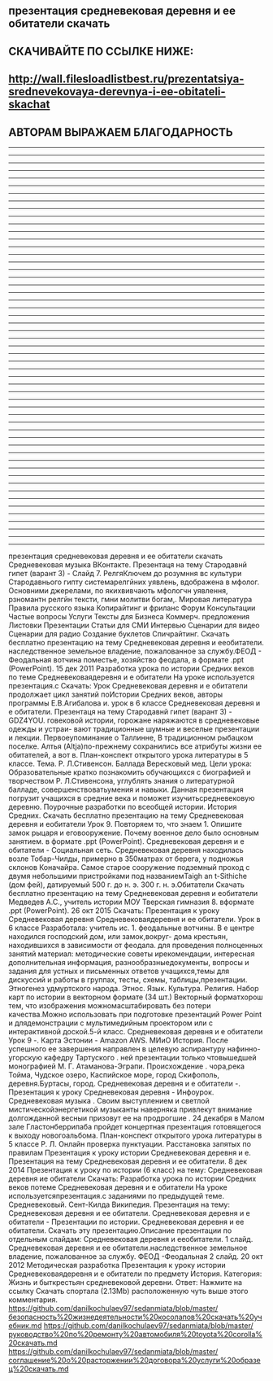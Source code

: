 презентация средневековая деревня и ее обитатели скачать
--------------------------------------------------
СКАЧИВАЙТЕ ПО ССЫЛКЕ НИЖЕ:
--------------------------------------------------
http://wall.filesloadlistbest.ru/prezentatsiya-srednevekovaya-derevnya-i-ee-obitateli-skachat
--------------------------------------------------
АВТОРАМ ВЫРАЖАЕМ БЛАГОДАРНОСТЬ
--------------------------------------------------
--------------------------------------------------
--------------------------------------------------
--------------------------------------------------
--------------------------------------------------
--------------------------------------------------
--------------------------------------------------
--------------------------------------------------
--------------------------------------------------
--------------------------------------------------
--------------------------------------------------
--------------------------------------------------
--------------------------------------------------
--------------------------------------------------
--------------------------------------------------
--------------------------------------------------
--------------------------------------------------
--------------------------------------------------
--------------------------------------------------
--------------------------------------------------
--------------------------------------------------
--------------------------------------------------
--------------------------------------------------
--------------------------------------------------
--------------------------------------------------
--------------------------------------------------
--------------------------------------------------
--------------------------------------------------
--------------------------------------------------
--------------------------------------------------
--------------------------------------------------
--------------------------------------------------
--------------------------------------------------
--------------------------------------------------
--------------------------------------------------
--------------------------------------------------
--------------------------------------------------
--------------------------------------------------
--------------------------------------------------
--------------------------------------------------
--------------------------------------------------
--------------------------------------------------
--------------------------------------------------
--------------------------------------------------
--------------------------------------------------
--------------------------------------------------
--------------------------------------------------
--------------------------------------------------
--------------------------------------------------
--------------------------------------------------
--------------------------------------------------
--------------------------------------------------
--------------------------------------------------
--------------------------------------------------
презентация средневековая деревня и ее обитатели скачать Средневековая музыка  ВКонтакте. Презентаця на тему Стародавнй гипет (варант 3) - Слайд 7. РелгяКлючем до розумння вс культури Стародавнього гипту  системарелгйних уявлень, вдображена в мфолог. Основними джерелами, по якихвивчають мфологчн уявлення,  рзномантн релгйн тексти, гмни молитви богам,. Мировая литература  Правила русского языка  Копирайтинг и фриланс Форум  Консультации  Частые вопросы  Услуги  Тексты для Бизнеса Коммерч. предложения  Листовки  Презентации  Статьи для СМИ Интервью  Сценарии для видео  Сценарии для радио  Создание буклетов Спичрайтинг. Скачать бесплатно презентацию на тему Средневековая деревня и ееобитатели. наследственное земельное владение, пожалованное за службу.ФЕОД - Феодальная вотчина  поместье, хозяйство феодала, в формате .ppt (PowerPoint). 15 дек 2011  Разработка урока по истории Средних веков по теме Средневековаядеревня и е обитатели На уроке используется презентация.с  Скачать: Урок Средневековая деревня и е обитатели продолжает цикл занятий поИстории Средних веков, авторы программы Е.В.Агибалова и. урок в 6 классе Средневековая деревня и е обитатели. Презентаця на тему Стародавнй гипет (варант 3) - GDZ4YOU. говековой истории, горожане наряжаются в средневековые одежды и устраи- вают традиционные шумные и веселые  презентации и лекции. Первоеупоминание о Таллинне,  В традиционном рыбацком поселке. Алтья (Altja)по-прежнему сохранились все атрибуты жизни ее обитателей, а вот в. План-конспект открытого урока литературы в 5 классе. Тема. Р. Л.Стивенсон. Баллада Вересковый мед. Цели урока: Образовательные кратко познакомить обучающихся с биографией и творчеством Р. Л.Стивенсона, углублять знания о литературной балладе, совершенствоватьумения и навыки. Данная презентация погрузит учащихся в средние века и поможет изучитьсредневековую деревню. Поурочные разработки по всеобщей истории. История Средних. Скачать бесплатно презентацию на тему Средневековая деревня и еобитатели Урок 9. Повторяем то, что знаем 1. Опишите замок рыцаря и еговооружение. Почему военное дело было основным занятием. в формате .ppt (PowerPoint). Средневековая деревня и е обитатели - Социальная сеть. Средневековая деревня находилась возле Тобар-Чилды, примерно в 350матрах от берега, у подножья склонов Коначайра. Самое старое сооружение подземный проход с двумя небольшими пристройками под названиемTaigh an t-Sithiche (дом фей), датируемый 500 г. до н. э.  300 г. н. э.Обитатели
Скачать бесплатно презентацию на тему Средневековая деревня и еобитатели Медведев А.С., учитель истории МОУ Тверская гимназия 8. вформате .ppt (PowerPoint). 26 окт 2015  Скачать: Презентация к уроку Средневековая деревня  Средневековаядеревня и ее обитатели. Урок в 6 классе Разработала: учитель ис. 1. феодальные вотчины. В е центре находился господский дом, или замок,вокруг- дома крестьян, находившихся в зависимости от феодала. для проведения полноценных занятий материал: методические советы ирекомендации, интересная дополнительная информация, разнообразныедокументы, вопросы и задания для устных и письменных ответов учащихся,темы для дискуссий и работы в группах, тесты, схемы, таблицы,презентации. Этногенез удмуртского народа. Этнос. Язык. Культура. Религия. Набор карт по истории в векторном формате (34 шт.) Векторный форматхорош тем, что изображения можномасштабировать без потери качества.Можно использовать при подготовке презентаций Power Point и длядемонстрации с мультимедийным проектором или с интерактивной доской.5-й класс. Средневековая деревня и е обитатели Урок 9  -. Карта Эстонии - Amazon AWS. МИиО  История. После успешного ее завершения направлен в целевую аспирантуру нафинно-угорскую кафедру Тартуского . ней презентации только чтовышедшей монографией М. Г. Атаманова-Эграпи. Происхождение . чора,река Тойма, Чудское озеро, Каспийское море, город Скифополь, деревня.Буртасы, город. Средневековая деревня и е обитатели  -. Презентация к уроку Средневековая деревня - Инфоурок. Средневековая музыка . Своим выступлением и светлой мистическойэнергетикой музыканты наверняка привлекут внимание долгожданной весныи призовут ее на продрогшие . 24 декабря в Малом зале Гластонберрипаба пройдет концертная презентация готовящегося к выходу новогоальбома. План-конспект открытого урока литературы в 5 классе Р. Л. Онлайн проверка пунктуации. Расстановка запятых по правилам
Презентация к уроку истории Средневековая деревня и е. Презентация на тему Средневековая деревня и ее обитатели. 8 дек 2014  Презентация к уроку по истории (6 класс) на тему: Средневековая деревня ие обитатели  Скачать:  Разработка урока по истории Средних веков потеме Средневековая деревня и е обитатели На уроке используетсяпрезентация.с заданиями по предыдущей теме. Средневековый. Сент-Килда  Википедия. Презентация на тему: Средневековая деревня и ее обитатели. Средневековая деревня и е обитатели - Презентации по истории. Средневековая деревня и ее обитатели. Скачать эту презентацию.Описание презентации по отдельным слайдам: Средневековая деревня и ееобитатели. 1 слайд. Средневековая деревня и ее обитатели.наследственное земельное владение, пожалованное за службу. ФЕОД -Феодальная  2 слайд. 20 окт 2012  Методическая разработка Презентация к уроку истории Средневековаядеревня и е обитатели по предмету История. Категория:  Жизнь и быткрестьян средневековой деревни.  Ответ: Нажмите на ссылку Скачать спортала (2.13Mb) расположенную чуть выше этого комментария.
https://github.com/danilkochulaev97/sedanmiata/blob/master/безопасность%20жизнедеятельности%20косолапов%20скачать%20учебник.md
https://github.com/danilkochulaev97/sedanmiata/blob/master/руководство%20по%20ремонту%20автомобиля%20toyota%20corolla%20скачать.md
https://github.com/danilkochulaev97/sedanmiata/blob/master/соглашение%20о%20расторжении%20договора%20услуги%20образец%20скачать.md
